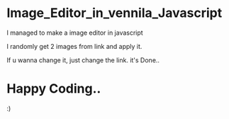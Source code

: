 # Image_Editor_in_vennila_Javascript
I managed to make a image editor in javascript

I randomly get 2 images from link and apply it.

If u wanna change it, just change the link. it's Done..

# Happy Coding..

:)
